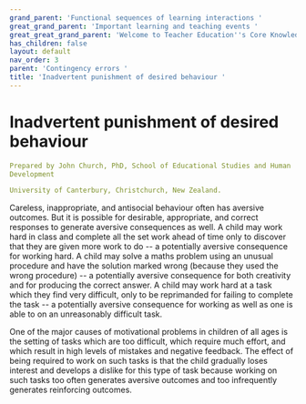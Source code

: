 ```yaml
---
grand_parent: 'Functional sequences of learning interactions '
great_grand_parent: 'Important learning and teaching events '
great_great_grand_parent: 'Welcome to Teacher Education''s Core Knowledge and Skills.'
has_children: false
layout: default
nav_order: 3
parent: 'Contingency errors '
title: 'Inadvertent punishment of desired behaviour '
---
```

# Inadvertent punishment of desired behaviour


```yaml
Prepared by John Church, PhD, School of Educational Studies and Human
Development

University of Canterbury, Christchurch, New Zealand.
```


Careless, inappropriate, and antisocial behaviour often has aversive
outcomes. But it is possible for desirable, appropriate, and correct
responses to generate aversive consequences as well. A child may work
hard in class and complete all the set work ahead of time only to
discover that they are given more work to do -- a potentially aversive
consequence for working hard. A child may solve a maths problem using an
unusual procedure and have the solution marked wrong (because they used
the wrong procedure) -- a potentially aversive consequence for both
creativity and for producing the correct answer. A child may work hard
at a task which they find very difficult, only to be reprimanded for
failing to complete the task -- a potentially aversive consequence for
working as well as one is able to on an unreasonably difficult task.

One of the major causes of motivational problems in children of all ages
is the setting of tasks which are too difficult, which require much
effort, and which result in high levels of mistakes and negative
feedback. The effect of being required to work on such tasks is that the
child gradually loses interest and develops a dislike for this type of
task because working on such tasks too often generates aversive outcomes
and too infrequently generates reinforcing outcomes.
